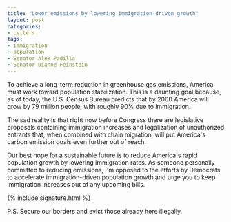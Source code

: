 ```yaml
---
title: "Lower emissions by lowering immigration-driven growth"
layout: post
categories:
- Letters
tags:
- immigration
- population
- Senator Alex Padilla
- Senator Dianne Feinstein
---
```


To achieve a long-term reduction in greenhouse gas emissions, America must work toward population stabilization. This is a daunting goal because, as of today, the U.S. Census Bureau predicts that by 2060 America will grow by 79 million people, with roughly 90% due to immigration.

The sad reality is that right now before Congress there are legislative proposals containing immigration increases and legalization of unauthorized entrants that, when combined with chain migration, will put America's carbon emission goals even further out of reach.

Our best hope for a sustainable future is to reduce America's rapid population growth by lowering immigration rates. As someone personally committed to reducing emissions, I'm opposed to the efforts by Democrats to accelerate immigration-driven population growth and urge you to keep immigration increases out of any upcoming bills.

{% include signature.html %}

P.S. Secure our borders and evict those already here illegally.